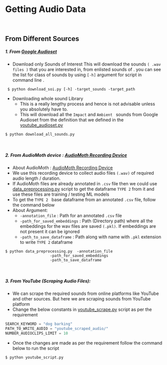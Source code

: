 # Getting Audio Data
<br>

## From Different Sources

##### 1. From  [Google Audioset](https://research.google.com/audioset/) 
-  Download only Sounds of Interest
This will download the sounds ```( .wav files )``` that you are interested in, from enlisted sounds of . you can see the list for class of sounds by using ```[-h]``` argument for script in command line .

``` $ python download_soi.py [-h] -target_sounds -target_path```

- Downloading whole sound Library
	- This is a really lengthy process and hence is not advisable unless you absolutely have to.
	- This will download all the ```Impact``` and ```Ambient ``` sounds from Google Audioset from the definition that we defined in the [youtube_audioset.py](https://github.com/wildlytech/modular_acoustic_detection/blob/bce293f40520baf4967646f67a19918a144b0f3e/youtube_audioset.py#L160)

```$ python download_all_sounds.py ```

<br>

##### 2. From AudioMoth device : [AudioMoth Recording Device](https://www.openacousticdevices.info/)
- About AudioMoth : [AudioMoth Recording Device](https://www.openacousticdevices.info/)
- We use this recording device to collect audio files ```(.wav)``` of required audio length / duration.
- If  AudioMoth files are already annotated in ```.csv``` file then we could use [data_preprocessing.py](https://github.com/wildlytech/modular_acoustic_detection/blob/master/get_data/data_preprocessing.py)  script to get the dataframe ```TYPE 2``` from it and use these files are training / testing ML models
- To get the ```TYPE 2 ``` base dataframe from an annotated ```.csv``` file, follow the command below
- About Argument:
	-  ```-annotation_file``` : Path for an annotated ```.csv``` file
	-  ```-path_for_saved_embeddings``` : Path (Directory path) where all the embeddings for the wav files are saved ```(.pkl)```. If embeddings are not present it can be ignored
	-  ```-path_to_save_dataframe``` : Path along with name with ```.pkl``` extension to write ```TYPE 2``` dataframe

```shell
$ python data_preprocessing.py  -annotation_file
			        -path_for_saved_embeddings
			        -path_to_save_dataframe
```

<br>

##### 3. From YouTube (Scraping Audio Files):

- We can scrape the required sounds from online platforms like YouTube and other sources. But here we are scraping sounds from YouTube platform
- Change the below constants in [youtube_scrape.py](https://github.com/wildlytech/modular_acoustic_detection/blob/master/get_data/youtube_scrape.py) script as per the requirement
```python 
SEARCH_KEYWORD = "dog barking"
PATH_TO_WRITE_AUDIO = "youtube_scraped_audio/"
NUMBER_AUDIOCLIPS_LIMIT = 10
``` 
- Once the changes are made as per the requirement follow the command below to run the script
```shell
$ python youtube_script.py
```

